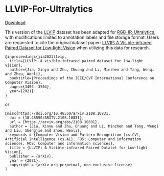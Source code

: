 # LLVIP-For-Ultralytics

[Download](https://drive.google.com/file/d/1DoOW1Xg7PQ8uLjAY0xGpLRwatymOejoJ/view?usp=sharing)

This version of the [LLVIP](https://github.com/bupt-ai-cz/LLVIP) dataset has been adapted for [RGB-IR-Ultralytics](https://github.com/Tdzdele/RGB-IR-Ultralytics), with modifications limited to annotation labels and file storage format. Users are requested to cite the original dataset paper: [LLVIP: A Visible-infrared Paired Dataset for Low-light Vision](https://arxiv.org/abs/2108.10831) when utilizing this data for research.

```
@inproceedings{jia2021llvip,
  title={LLVIP: A visible-infrared paired dataset for low-light vision},
  author={Jia, Xinyu and Zhu, Chuang and Li, Minzhen and Tang, Wenqi and Zhou, Wenli},
  booktitle={Proceedings of the IEEE/CVF International Conference on Computer Vision},
  pages={3496--3504},
  year={2021}
}
```

or

```
@misc{https://doi.org/10.48550/arxiv.2108.10831,
  doi = {10.48550/ARXIV.2108.10831}, 
  url = {https://arxiv.org/abs/2108.10831},
  author = {Jia, Xinyu and Zhu, Chuang and Li, Minzhen and Tang, Wenqi and Liu, Shengjie and Zhou, Wenli}, 
  keywords = {Computer Vision and Pattern Recognition (cs.CV), Artificial Intelligence (cs.AI), FOS: Computer and information sciences, FOS: Computer and information sciences},
  title = {LLVIP: A Visible-infrared Paired Dataset for Low-light Vision},
  publisher = {arXiv},
  year = {2021},
  copyright = {arXiv.org perpetual, non-exclusive license}
}
```
